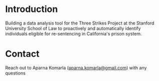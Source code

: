 # Introduction

Building a data analysis tool for the Three Strikes Project at the Stanford University School of Law to proactively and automatically identify individuals eligible for re-sentencing in California's prison system.

# Contact

Reach out to Aparna Komarla (aparna.komarla@gmail.com) with any questions
 
